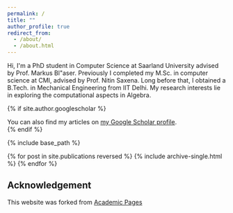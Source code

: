 ```yaml
---
permalink: /
title: ""
author_profile: true
redirect_from: 
  - /about/
  - /about.html
---
```


Hi, I'm a PhD student in Computer Science at Saarland University advised by Prof. Markus Bl\"aser. Previously I completed my M.Sc. in computer science at CMI, advised by Prof. Nitin Saxena. Long before that, I obtained a B.Tech. in Mechanical Engineering from IIT Delhi. My research interests lie in exploring the computational aspects in Algebra.

{% if site.author.googlescholar %}
  <div class="wordwrap">You can also find my articles on <a href="{{site.author.googlescholar}}">my Google Scholar profile</a>.</div>
{% endif %}

{% include base_path %}

{% for post in site.publications reversed %}
  {% include archive-single.html %}
{% endfor %}


Acknowledgement
------
This website was forked from [Academic Pages](https://academicpages.github.io/)

